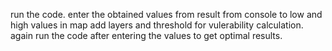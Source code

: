run the code.
enter the obtained values from result from console to low and high values in map add layers and threshold for vulerability calculation.
again run the code after entering the values to get optimal results.
